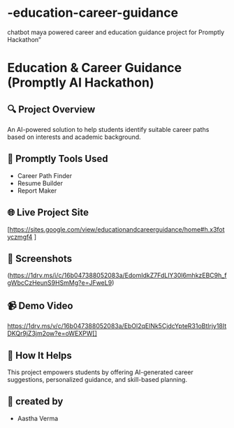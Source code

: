 # -education-career-guidance
chatbot maya powered career and education guidance project for Promptly Hackathon”
# Education & Career Guidance (Promptly AI Hackathon)

## 🔍 Project Overview
An AI-powered solution to help students identify suitable career paths based on interests and academic background.

## 🚀 Promptly Tools Used
- Career Path Finder
- Resume Builder
- Report Maker

## 🌐 Live Project Site
[https://sites.google.com/view/educationandcareerguidance/home#h.x3fotyczmgf4 ]

## 📸 Screenshots
(https://1drv.ms/i/c/16b047388052083a/EdomIdkZ7FdLlY30l6mhkzEBC9h_fgWbcCzHeunS9HSmMg?e=JFweL9)

## 📹 Demo Video
https://1drv.ms/v/c/16b047388052083a/EbOl2qElNk5CjdcYpteR31oBtlrjy18ItDKQr9jZ3jm2ow?e=oWEXPW[]

## 📄 How It Helps
This project empowers students by offering AI-generated career suggestions, personalized guidance, and skill-based planning.

## 👤 created by
- Aastha Verma
